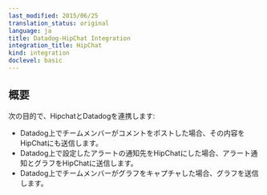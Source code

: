 ```yaml
---
last_modified: 2015/06/25
translation_status: original
language: ja
title: Datadog-HipChat Integration
integration_title: HipChat
kind: integration
doclevel: basic
---
```


<!-- ### Overview


Connect HipChat to Datadog in order to:

- Receive notifications when someone posts on your stream.
- Receive metric alerts and see graphs within Hipchat. -->

## 概要


次の目的で、HipchatとDatadogを連携します:

- Datadog上でチームメンバーがコメントをポストした場合、その内容をHipChatにも送信します。
- Datadog上で設定したアラートの通知先をHipChatにした場合、アラート通知とグラフをHipChatに送信します。
- Datadog上でチームメンバーがグラフをキャプチャした場合、グラフを送信します。

